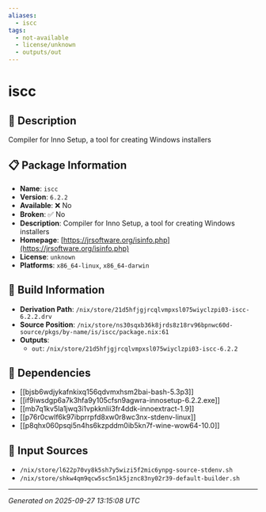 ```yaml
---
aliases:
  - iscc
tags:
  - not-available
  - license/unknown
  - outputs/out
---
```


# iscc

## 📝 Description

Compiler for Inno Setup, a tool for creating Windows installers

## 📋 Package Information

- **Name**: `iscc`
- **Version**: `6.2.2`
- **Available**: ❌ No
- **Broken**: ✅ No
- **Description**: Compiler for Inno Setup, a tool for creating Windows installers
- **Homepage**: [https://jrsoftware.org/isinfo.php](https://jrsoftware.org/isinfo.php)
- **License**: `unknown`
- **Platforms**: `x86_64-linux`, `x86_64-darwin`

## 🔧 Build Information

- **Derivation Path**: `/nix/store/21d5hfjgjrcqlvmpxsl075wiyclzpi03-iscc-6.2.2.drv`
- **Source Position**: `/nix/store/ns30sqxb36k8jrds8z18rv96bpnwc60d-source/pkgs/by-name/is/iscc/package.nix:61`
- **Outputs**:
  - `out`:  `/nix/store/21d5hfjgjrcqlvmpxsl075wiyclzpi03-iscc-6.2.2`

## 🔗 Dependencies

- [[bjsb6wdjykafnkixq156qdvmxhsm2bai-bash-5.3p3]]
- [[if9iwsdgp6a7k3hfa9y105cfsn9agwra-innosetup-6.2.2.exe]]
- [[mb7q1kv5la1jwq3i1vpkknlii3fr4ddk-innoextract-1.9]]
- [[p76r0cwlf6k97ibprrpfd8xw0r8wc3nx-stdenv-linux]]
- [[p8qhx060psqi5n4hs6kzpddm0ib5kn7f-wine-wow64-10.0]]

## 📁 Input Sources

- `/nix/store/l622p70vy8k5sh7y5wizi5f2mic6ynpg-source-stdenv.sh`
- `/nix/store/shkw4qm9qcw5sc5n1k5jznc83ny02r39-default-builder.sh`

---
*Generated on 2025-09-27 13:15:08 UTC*
